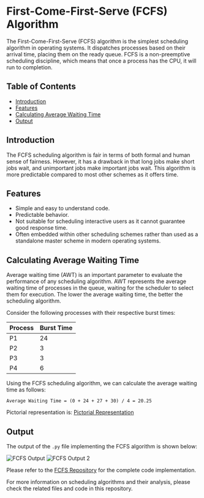 # First-Come-First-Serve (FCFS) Algorithm

The First-Come-First-Serve (FCFS) algorithm is the simplest scheduling algorithm in operating systems. It dispatches processes based on their arrival time, placing them on the ready queue. FCFS is a non-preemptive scheduling discipline, which means that once a process has the CPU, it will run to completion.

## Table of Contents
- [Introduction](#introduction)
- [Features](#features)
- [Calculating Average Waiting Time](#calculating-average-waiting-time)
- [Output](#output)

## Introduction
The FCFS scheduling algorithm is fair in terms of both formal and human sense of fairness. However, it has a drawback in that long jobs make short jobs wait, and unimportant jobs make important jobs wait. This algorithm is more predictable compared to most other schemes as it offers time.

## Features
- Simple and easy to understand code.
- Predictable behavior.
- Not suitable for scheduling interactive users as it cannot guarantee good response time.
- Often embedded within other scheduling schemes rather than used as a standalone master scheme in modern operating systems.

## Calculating Average Waiting Time
Average waiting time (AWT) is an important parameter to evaluate the performance of any scheduling algorithm. AWT represents the average waiting time of processes in the queue, waiting for the scheduler to select them for execution. The lower the average waiting time, the better the scheduling algorithm.

Consider the following processes with their respective burst times:

| Process | Burst Time |
|---------|------------|
| P1      | 24         |
| P2      | 3          |
| P3      | 3          |
| P4      | 6          |

Using the FCFS scheduling algorithm, we can calculate the average waiting time as follows:

```
Average Waiting Time = (0 + 24 + 27 + 30) / 4 = 20.25
```

Pictorial representation is:
[Pictorial Representation](https://user-images.githubusercontent.com/57552973/184399363-d5f003ce-8698-4e7e-bc81-c6eeb1d2abad.png)

## Output
The output of the `.py` file implementing the FCFS algorithm is shown below:

![FCFS Output](https://user-images.githubusercontent.com/57552973/187034305-6e0b4810-3da7-4f65-8fa4-a5be5488e97a.png)
![FCFS Output 2](https://user-images.githubusercontent.com/57552973/187034211-f5e90a8a-ff3c-4ea4-8f5d-eb01219821f7.png)

Please refer to the [FCFS Repository](https://github.com/Haleshot/OS-Programs/blob/master/First_Come_First_Serve/First_Come_First_Serve.py) for the complete code implementation.

For more information on scheduling algorithms and their analysis, please check the related files and code in this repository.
